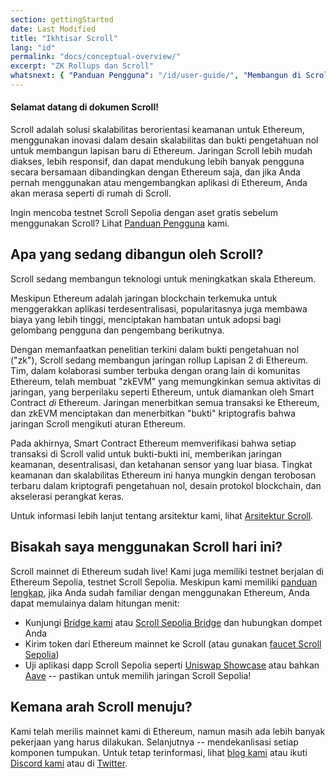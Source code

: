 ```yaml
---
section: gettingStarted
date: Last Modified
title: "Ikhtisar Scroll"
lang: "id"
permalink: "docs/conceptual-overview/"
excerpt: "ZK Rollups dan Scroll"
whatsnext: { "Panduan Pengguna": "/id/user-guide/", "Membangun di Scroll": "/id/developers/" }
---
```


#### Selamat datang di dokumen Scroll!

Scroll adalah solusi skalabilitas berorientasi keamanan untuk Ethereum, menggunakan inovasi dalam desain skalabilitas dan bukti pengetahuan nol untuk membangun lapisan baru di Ethereum. Jaringan Scroll lebih mudah diakses, lebih responsif, dan dapat mendukung lebih banyak pengguna secara bersamaan dibandingkan dengan Ethereum saja, dan jika Anda pernah menggunakan atau mengembangkan aplikasi di Ethereum, Anda akan merasa seperti di rumah di Scroll.

Ingin mencoba testnet Scroll Sepolia dengan aset gratis sebelum menggunakan Scroll? Lihat [Panduan Pengguna](/id/user-guide/) kami.

## Apa yang sedang dibangun oleh Scroll?

Scroll sedang membangun teknologi untuk meningkatkan skala Ethereum.

Meskipun Ethereum adalah jaringan blockchain terkemuka untuk menggerakkan aplikasi terdesentralisasi, popularitasnya juga membawa biaya yang lebih tinggi, menciptakan hambatan untuk adopsi bagi gelombang pengguna dan pengembang berikutnya.

Dengan memanfaatkan penelitian terkini dalam bukti pengetahuan nol ("zk"), Scroll sedang membangun jaringan rollup Lapisan 2 di Ethereum. Tim, dalam kolaborasi sumber terbuka dengan orang lain di komunitas Ethereum, telah membuat "zkEVM" yang memungkinkan semua aktivitas di jaringan, yang berperilaku seperti Ethereum, untuk diamankan oleh Smart Contract _di_ Ethereum. Jaringan menerbitkan semua transaksi ke Ethereum, dan zkEVM menciptakan dan menerbitkan "bukti" kriptografis bahwa jaringan Scroll mengikuti aturan Ethereum.

Pada akhirnya, Smart Contract Ethereum memverifikasi bahwa setiap transaksi di Scroll valid untuk bukti-bukti ini, memberikan jaringan keamanan, desentralisasi, dan ketahanan sensor yang luar biasa. Tingkat keamanan dan skalabilitas Ethereum ini hanya mungkin dengan terobosan terbaru dalam kriptografi pengetahuan nol, desain protokol blockchain, dan akselerasi perangkat keras.

<!-- TODO: Konfirmasikan halaman Arsitektur ada -->

Untuk informasi lebih lanjut tentang arsitektur kami, lihat [Arsitektur Scroll](/id/technology/).

## Bisakah saya menggunakan Scroll hari ini?

Scroll mainnet di Ethereum sudah live! Kami juga memiliki testnet berjalan di Ethereum Sepolia, testnet Scroll Sepolia. Meskipun kami memiliki [panduan lengkap](/id/user-guide/), jika Anda sudah familiar dengan menggunakan Ethereum, Anda dapat memulainya dalam hitungan menit:

- Kunjungi [Bridge kami](https://scroll.io/bridge) atau [Scroll Sepolia Bridge](https://sepolia.scroll.io/bridge) dan hubungkan dompet Anda
- Kirim token dari Ethereum mainnet ke Scroll (atau gunakan [faucet Scroll Sepolia](/user-guide/faucet))
- Uji aplikasi dapp Scroll Sepolia seperti [Uniswap Showcase](http://uniswap-showcase.sepolia.scroll.xyz/) atau bahkan [Aave](https://app.aave.com/) -- pastikan untuk memilih jaringan Scroll Sepolia!

## Kemana arah Scroll menuju?

Kami telah merilis mainnet kami di Ethereum, namun masih ada lebih banyak pekerjaan yang harus dilakukan. Selanjutnya -- mendekanlisasi setiap komponen tumpukan. Untuk tetap terinformasi, lihat [blog kami](https://scroll.io/blog) atau ikuti [Discord kami](https://discord.gg/scroll) atau di [Twitter](https://twitter.com/scroll_zkp).
